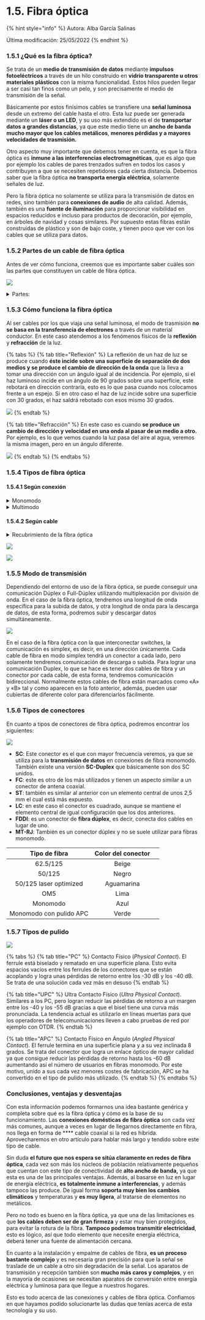 # 1.5. Fibra óptica

{% hint style="info" %}
Autora: Alba García Salinas

Última modificación: 25/05/2022
{% endhint %}

### 1.5.1 ¿Qué es la fibra óptica?

Se trata de un **medio de transmisión de datos** mediante **impulsos fotoeléctricos** a través de un hilo construido en **vidrio transparente u otros materiales plásticos** con la misma funcionalidad. Estos hilos pueden llegar a ser casi tan finos como un pelo, y son precisamente el medio de transmisión de la señal.

Básicamente por estos finísimos cables se transfiere una **señal luminosa** desde un extremo del cable hasta el otro. Esta luz puede ser generada mediante un **láser o un LED**, y su uso más extendido es el de **transportar datos a grandes distancias**, ya que este medio tiene un **ancho de banda mucho mayor que los cables metálicos**, **menores pérdidas y a mayores velocidades de trasmisión.**

Otro aspecto muy importante que debemos tener en cuenta, es que la fibra óptica es **inmune a las interferencias electromagnéticas**, que es algo que por ejemplo los cables de pares trenzados sufren en todos los casos y contribuyen a que se necesiten repetidores cada cierta distancia. Debemos saber que la fibra óptica **no transporta energía eléctrica**, solamente señales de luz.

Pero la fibra óptica no solamente se utiliza para la transmisión de datos en redes, sino también para **conexiones de audio** de alta calidad. Además, también es una **fuente de iluminación** para proporcionar visibilidad en espacios reducidos e incluso para productos de decoración, por ejemplo, en árboles de navidad y cosas similares. Por supuesto estas fibras están construidas de plástico y son de bajo coste, y tienen poco que ver con los cables que se utiliza para datos.

### 1.5.2 Partes de un cable de fibra óptica

Antes de ver cómo funciona, creemos que es importante saber cuáles son las partes que constituyen un cable de fibra óptica.

![](../.gitbook/assets/fibra-optica-img01.jpg)

<details>

<summary>Partes:</summary>

* **Núcleo**: Es el elemento central de un cable de fibra óptica que no siempre está presente. Su función es simplemente la de **proporcionar un refuerzo** para evitar la rotura y deformación del cable.
* **Drenaje de humedad**: Este elemento tampoco está presente en todos los cables. Su función es la de **conducir posible humedad** que tenga el cable p**ara que salga a través de él**. Va enrollado en el núcleo.
* **Hilos de fibra**: es el elemento conductor, por ellos **viaja la luz y los datos en ella**. Están fabricados de **cristal de silicio** o **plástico de extrema calidad** que crean un medio en el que la luz pueda reflejarse y refractarse correctamente hasta llegar al destino.
* **Buffer y Cladding (revestimiento)**: básicamente es el recubrimiento de los hilos de fibra óptica. Consiste en un **relleno de gel** de capa oscura para evit**ar que los rayos de luz no se salgan de la fibra**. A su vez el buffer es el **recubrimiento externo** que contiene el gel y la fibra.
* **Cinta de Mylar y capas aislantes**: básicamente es un recubrimiento aislante que recubre todos los buffers de fibra. En función del tipo de construcción tendrá varios elementos, todos ellos de **material dieléctrico** (no conductor).
* **Recubrimiento ignífugo**: si el cable es **resistente al fuego**, también necesitará un recubrimiento capaz de soportar las llamas.
* **Armadura**: la siguiente capa se trata de la armadura del cable, que en los de mayor calidad siempre están construida de **hilos de Kevlar**. Este material es liviano y de gran resistencia e ignífugo, lo podremos ver en chalecos antibala y cascos de pilotos.
* **Recubrimiento exterior:** como cualquier cable, se necesita un recubrimiento exterior, normalmente de plástico o PVC.

</details>

### 1.5.3 Cómo funciona la fibra óptica

Al ser cables por los que viaja una señal luminosa, el modo de trasmisión **no se basa en la transferencia de electrones** a través de un material conductor. En este caso atendemos a los fenómenos físicos de la **reflexión** y **refracción** de la luz.

{% tabs %}
{% tab title="Reflexión" %}
La reflexión de un haz de luz se produce cuando **éste incide sobre una superficie de separación de dos medios y se produce el cambio de dirección de la onda** que la lleva a tomar una dirección con un ángulo igual al de incidencia. Por ejemplo, si el haz luminoso incide en un ángulo de 90 grados sobre una superficie, este rebotará en dirección contraria, esto es lo que pasa cuando nos colocamos frente a un espejo. Si en otro caso el haz de luz incide sobre una superficie con 30 grados, el haz saldrá rebotado con esos mismo 30 grados.

![](../.gitbook/assets/fibra-optica-img02.jpg)
{% endtab %}

{% tab title="Refracción" %}
En este caso es cuando **se produce un cambio de dirección y velocidad en una onda al pasar de un medio a otro.** Por ejemplo, es lo que vemos cuando la luz pasa del aire al agua, veremos la misma imagen, pero en un ángulo diferente.

![](../.gitbook/assets/fibra-optica-img03.png)
{% endtab %}
{% endtabs %}

### 1.5.4 Tipos de fibra óptica

#### 1.5.4.1 Según conexión

<details>

<summary>Monomodo</summary>

En la **fibra monomodo**, **solamente se transmite un haz luminoso** por el medio. Este haz será capaz de llegar, en el mejor de los casos hasta una **distancia de 400 Km** sin el uso de un repetidor, y **se utiliza un láser de alta intensidad** para generar este haz. Este haz es capaz de transportar hasta **10 Gbit/s por cada fibra**.

</details>

<details>

<summary>Multimodo</summary>

En la **fibra multimodo** en cambio, se puede transmitir **varias señales de luz por un mismo cable**, que son generadas por **LEDs de baja intensidad**. Se usa para transmisiones de más corto alcance, siendo además **más baratas y fáciles de instalar**.

</details>

#### 1.5.4.2 Según cable

<details>

<summary>Recubrimiento de la fibra óptica</summary>

* **Cable de fibra blindado**: este cable de fibra está orientado a entornos exteriores principalmente, permite que se pise por una persona y es anti-roedores, aunque es muy duro, tiene una gran flexibilidad.
* **Cable de fibra óptica que permite curvarlo**: normalmente los cables de fibra óptica no pueden doblarse. Este tipo de cable es resistente a daños y pérdidas relacionadas con la reflexión de la luz. Gracias al diseño del núcleo, podremos doblarlo sin que se rompa ni tengamos problemas. Gracias a esta característica, puede enrollarse y adaptarse perfectamente a las necesidades del rack donde lo instalemos.
* **Cable de fibra monomodo y multimodo**: este cable es híbrido, en la primera parte y la última tiene un diámetro correspondiente a las fibras monomodo, esto permite llegar más lejos en el cableado de fibra, así como mejorar la calidad de la señal de datos.
* **Cable de fibra de baja pérdida de inserción**: los conectores de los extremos están hechos para que la pérdida de señal por insertar la fibra en el conector sea mínima, reduciendo a 0,2dB para los conectores LC y SC que usamos habitualmente. En instalaciones donde la señal esté muy al límite, este tipo de cables de fibra serán necesarios.
* **Cable de fibra conmutable**: permite cambiar el sentido de la fibra de manera fácil, sin realizar complicadas operaciones, esto es ideal para en entornos de alta densidad donde tengamos que cambiar muchas fibras. No es necesario herramientas especiales, ni cambiar el conector de fibra entero. Este tipo de fibras se usa habitualmente en redes con continuos cambios, porque tiene una gran versatilidad.
* **Cable de conexión Uniboot**: este tipo de cables integran dos fibras en un solo cable, con conectores LC. Esto es ideal en entornos de alta densidad de cables como en un rack de un datacenter, donde tengamos cientos de puertos que usar. Reduce la cantidad de cables en un 50%, porque tenemos 2 fibras en un solo cable, ideal para espacios reducidos.

</details>

![](<../.gitbook/assets/Captura de pantalla 2022-05-25 114754.png>)

![](../.gitbook/assets/lkhkl.png)

### 1.5.5 Modo de transmisión

Dependiendo del entorno de uso de la fibra óptica, se puede conseguir una comunicación Dúplex o Full-Dúplex utilizando multiplexación por división de onda. En el caso de la fibra óptica, tendremos una longitud de onda específica para la subida de datos, y otra longitud de onda para la descarga de datos, de esta forma, podremos subir y descargar datos simultáneamente.

![](../.gitbook/assets/fibra-switches-1-e1617702425647.webp)

En el caso de la fibra óptica con la que interconectar switches, la comunicación es simplex, es decir, en una dirección únicamente. Cada cable de fibra en modo simplex tendrá un conector a cada lado, pero solamente tendremos comunicación de descarga o subida. Para lograr una comunicación Duplex, lo que se hace es tener dos cables de fibra y un conector por cada cable, de esta forma, tendremos comunicación bidireccional. Normalmente estos cables de fibra están marcados como «A» y «B» tal y como aparecen en la foto anterior, además, pueden usar cubiertas de diferente color para diferenciarlos fácilmente.

### 1.5.6 Tipos de conectores

En cuanto a tipos de conectores de fibra óptica, podremos encontrar los siguientes:

![](../.gitbook/assets/fibra-optica-04.jpg)

* **SC**: Este conector es el que con mayor frecuencia veremos, ya que se utiliza para la **transmisión de datos** en conexiones de fibra monomodo. También existe una versión **SC-Duplex** que básicamente son dos SC unidos.
* **FC**: este es otro de los más utilizados y tienen un aspecto similar a un conector de antena coaxial.
* **ST**: también es similar al anterior con un elemento central de unos 2,5 mm el cual está más expuesto.
* **LC**: en este caso el conector es cuadrado, aunque se mantiene el elemento central de igual configuración que los dos anteriores.
* **FDDI**: es un conector de **fibra dúplex**, es decir, conecta dos cables en lugar de uno.
* **MT-RJ**: También es un conector dúplex y no se suele utilizar para fibras monomodo.

|      Tipo de fibra      | Color del conector |   |
| :---------------------: | :----------------: | - |
|         62.5/125        |        Beige       |   |
|          50/125         |        Negro       |   |
|  50/125 laser optimized |     Aguamarina     |   |
|           OM5           |        Lima        |   |
|         Monomodo        |        Azul        |   |
| Monomodo con pulido APC |        Verde       |   |

### 1.5.7 Tipos de pulido



![](../.gitbook/assets/578-optical-connectors-pc-upc-apc.png)

{% tabs %}
{% tab title="PC" %}
Contacto Físico (_Physical Contact_). El ferrule está biselado y rematado en una superficie plana. Esto evita espacios vacíos entre los ferrules de los conectores que se están acoplando y logra unas pérdidas de retorno entre los -30 dB y los -40 dB. Se trata de una solución cada vez más en desuso
{% endtab %}

{% tab title="UPC" %}
Ultra Contacto Físico (_Ultra Physical Contact_). Similares a los PC, pero logran reducir las pérdidas de retorno a un margen entre los -40 y los -55 dB gracias a que el bisel tiene una curva más pronunciada. La tendencia actual es utilizarlo en líneas muertas para que los operadores de telecomunicaciones lleven a cabo pruebas de red por ejemplo con OTDR.
{% endtab %}

{% tab title="APC" %}
Contacto Físico en Ángulo (_Angled Physical Contact_). El ferrule termina en una superficie plana y a su vez inclinada 8 grados. Se trata del conector que logra un enlace óptico de mayor calidad ya que consigue reducir las pérdidas de retorno hasta los -60 dB aumentando así el número de usuarios en fibras monomodo. Por este motivo, unido a sus cada vez menores costes de fabricación, APC se ha convertido en el tipo de pulido más utilizado.
{% endtab %}
{% endtabs %}

### Conclusiones, ventajas y desventajas

Con esta información podemos formarnos una idea bastante genérica y completa sobre qué es la fibra óptica y cómo es la base de su funcionamiento. Las **conexiones domésticas de fibra óptica** son cada vez más comunes, aunque a veces en lugar de llegarnos directamente en fibra, nos llega en forma de **** cable coaxial si la red es híbrida. Aprovecharemos en otro artículo para hablar más largo y tendido sobre este tipo de cable.

Sin duda **el futuro que nos espera se sitúa claramente en redes de fibra óptica**, cada vez son más los núcleos de población relativamente pequeños que cuentan con este tipo de conectividad de **alto ancho de banda,** ya que esta es una de las principales ventajas. Además, al basarse en luz en lugar de energía eléctrica, **es totalmente inmune a interferencias**, y además tampoco las produce. De igual forma **soporta muy bien los cambios climáticos** y temperaturas y **es muy ligera**, al tratarse de elementos no metálicos.

Pero no todo es bueno en la fibra óptica, ya que una de las limitaciones es que **los cables deben ser de gran firmeza** y estar muy bien protegidos, para evitar la rotura de la fibra. **Tampoco podemos transmitir electricidad**, esto es lógico, así que todo elemento que necesite energía eléctrica, deberá tener una fuente de alimentación cercana.

En cuanto a la instalación y empalme de cables de fibra, **es un proceso bastante complejo** y es necesaria gran precisión para que la señal se traslade de un cable a otro sin degradación de la señal. Los aparatos de transmisión y recepción también son **mucho más caros y complejos**, y en la mayoría de ocasiones se necesitan aparatos de conversión entre energía eléctrica y luminosa para que llegue a nuestros hogares.

Esto es todo acerca de las conexiones y cables de fibra óptica. Confiamos en que hayamos podido solucionarte las dudas que tenías acerca de esta tecnología y su uso.
